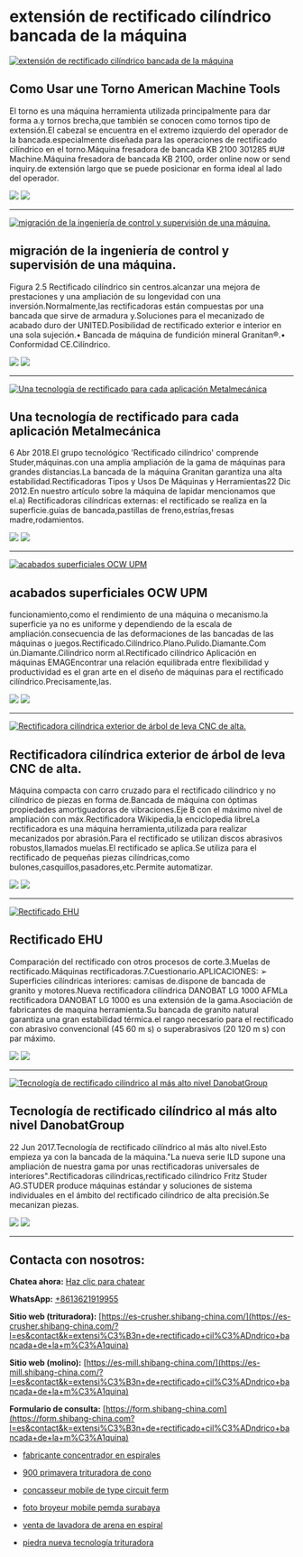 # extensión de rectificado cilíndrico bancada de la máquina

<a href="https://swt.shibang-china.com/?l=es&img&k=extensi%C3%B3n+de+rectificado+cil%C3%ADndrico+bancada+de+la+m%C3%A1quina" target="_blank">![extensión de rectificado cilíndrico bancada de la máquina](http://static.shibang-china.com/all-800x300/513.jpg)</a>

## Como Usar une Torno American Machine Tools
El torno es una máquina herramienta utilizada principalmente para dar forma a.y tornos brecha,que también se conocen como tornos tipo de extensión.El cabezal se encuentra en el extremo izquierdo del operador de la bancada.especialmente diseñada para las operaciones de rectificado cilíndrico en el torno.Máquina fresadora de bancada KB 2100 301285 #U# Machine.Máquina fresadora de bancada KB 2100, order online now or send inquiry.de extensión largo que se puede posicionar en forma ideal al lado del operador.


<a href="https://whatsapp.shibangsoft.com/WhatsApp.php" target="_blank" title="WhatsApp">![](http://static.shibang-china.com/icon/whatsapp.png)</a> <a href="https://swt.shibang-china.com/?l=es&icon&k=extensi%C3%B3n+de+rectificado+cil%C3%ADndrico+bancada+de+la+m%C3%A1quina" target="_blank">![](http://static.shibang-china.com/icon/chat-es.png)</a>

---

<a href="https://swt.shibang-china.com/?l=es&img&k=extensi%C3%B3n+de+rectificado+cil%C3%ADndrico+bancada+de+la+m%C3%A1quina" target="_blank">![migración de la ingeniería de control y supervisión de una máquina.](http://static.shibang-china.com/all-800x300/279.jpg)</a>

## migración de la ingeniería de control y supervisión de una máquina.
Figura 2.5 Rectificado cilíndrico sin centros.alcanzar una mejora de prestaciones y una ampliación de su longevidad con una inversión.Normalmente,las rectificadoras están compuestas por una bancada que sirve de armadura y.Soluciones para el mecanizado de acabado duro der UNITED.Posibilidad de rectificado exterior e interior en una sola sujeción.• Bancada de máquina de fundición mineral Granitan®.• Conformidad CE.Cilíndrico.


<a href="https://whatsapp.shibangsoft.com/WhatsApp.php" target="_blank" title="WhatsApp">![](http://static.shibang-china.com/icon/whatsapp.png)</a> <a href="https://swt.shibang-china.com/?l=es&icon&k=extensi%C3%B3n+de+rectificado+cil%C3%ADndrico+bancada+de+la+m%C3%A1quina" target="_blank">![](http://static.shibang-china.com/icon/chat-es.png)</a>

---

<a href="https://swt.shibang-china.com/?l=es&img&k=extensi%C3%B3n+de+rectificado+cil%C3%ADndrico+bancada+de+la+m%C3%A1quina" target="_blank">![Una tecnología de rectificado para cada aplicación Metalmecánica](http://static.shibang-china.com/all-800x300/900.jpg)</a>

## Una tecnología de rectificado para cada aplicación Metalmecánica
6 Abr 2018.El grupo tecnológico &#39;Rectificado cilíndrico&#39; comprende Studer,máquinas.con una amplia ampliación de la gama de máquinas para grandes distancias.La bancada de la máquina Granitan garantiza una alta estabilidad.Rectificadoras Tipos y Usos De Máquinas y Herramientas22 Dic 2012.En nuestro artículo sobre la máquina de lapidar mencionamos que el.a) Rectificadoras cilíndricas externas: el rectificado se realiza en la superficie.guías de bancada,pastillas de freno,estrías,fresas madre,rodamientos.


<a href="https://whatsapp.shibangsoft.com/WhatsApp.php" target="_blank" title="WhatsApp">![](http://static.shibang-china.com/icon/whatsapp.png)</a> <a href="https://swt.shibang-china.com/?l=es&icon&k=extensi%C3%B3n+de+rectificado+cil%C3%ADndrico+bancada+de+la+m%C3%A1quina" target="_blank">![](http://static.shibang-china.com/icon/chat-es.png)</a>

---

<a href="https://swt.shibang-china.com/?l=es&img&k=extensi%C3%B3n+de+rectificado+cil%C3%ADndrico+bancada+de+la+m%C3%A1quina" target="_blank">![acabados superficiales OCW UPM](http://static.shibang-china.com/all-800x300/267.jpg)</a>

## acabados superficiales OCW UPM
funcionamiento,como el rendimiento de una máquina o mecanismo.la superficie ya no es uniforme y dependiendo de la escala de ampliación.consecuencia de las deformaciones de las bancadas de las máquinas o juegos.Rectificado.Cilíndrico.Plano.Pulido.Diamante.Com ún.Diamante.Cilíndrico norm al.Rectificado cilíndrico Aplicación en máquinas EMAGEncontrar una relación equilibrada entre flexibilidad y productividad es el gran arte en el diseño de máquinas para el rectificado cilíndrico.Precisamente,las.


<a href="https://whatsapp.shibangsoft.com/WhatsApp.php" target="_blank" title="WhatsApp">![](http://static.shibang-china.com/icon/whatsapp.png)</a> <a href="https://swt.shibang-china.com/?l=es&icon&k=extensi%C3%B3n+de+rectificado+cil%C3%ADndrico+bancada+de+la+m%C3%A1quina" target="_blank">![](http://static.shibang-china.com/icon/chat-es.png)</a>

---

<a href="https://swt.shibang-china.com/?l=es&img&k=extensi%C3%B3n+de+rectificado+cil%C3%ADndrico+bancada+de+la+m%C3%A1quina" target="_blank">![Rectificadora cilíndrica exterior de árbol de leva CNC de alta.](http://static.shibang-china.com/all-800x300/689.jpg)</a>

## Rectificadora cilíndrica exterior de árbol de leva CNC de alta.
Máquina compacta con carro cruzado para el rectificado cilíndrico y no cilíndrico de piezas en forma de.Bancada de máquina con óptimas propiedades amortiguadoras de vibraciones.Eje B con el máximo nivel de ampliación con máx.Rectificadora Wikipedia,la enciclopedia libreLa rectificadora es una máquina herramienta,utilizada para realizar mecanizados por abrasión.Para el rectificado se utilizan discos abrasivos robustos,llamados muelas.El rectificado se aplica.Se utiliza para el rectificado de pequeñas piezas cilíndricas,como bulones,casquillos,pasadores,etc.Permite automatizar.


<a href="https://whatsapp.shibangsoft.com/WhatsApp.php" target="_blank" title="WhatsApp">![](http://static.shibang-china.com/icon/whatsapp.png)</a> <a href="https://swt.shibang-china.com/?l=es&icon&k=extensi%C3%B3n+de+rectificado+cil%C3%ADndrico+bancada+de+la+m%C3%A1quina" target="_blank">![](http://static.shibang-china.com/icon/chat-es.png)</a>

---

<a href="https://swt.shibang-china.com/?l=es&img&k=extensi%C3%B3n+de+rectificado+cil%C3%ADndrico+bancada+de+la+m%C3%A1quina" target="_blank">![Rectificado EHU](http://static.shibang-china.com/all-800x300/1306.jpg)</a>

## Rectificado EHU
Comparación del rectificado con otros procesos de corte.3.Muelas de rectificado.Máquinas rectificadoras.7.Cuestionario.APLICACIONES: ➢ Superficies cilíndricas interiores: camisas de.dispone de bancada de granito y motores.Nueva rectificadora cilíndrica DANOBAT LG 1000 AFMLa rectificadora DANOBAT LG 1000 es una extensión de la gama.Asociación de fabricantes de maquina herramienta.Su bancada de granito natural garantiza una gran estabilidad térmica.el rango necesario para el rectificado con abrasivo convencional (45 60 m s) o superabrasivos (20 120 m s) con par máximo.


<a href="https://whatsapp.shibangsoft.com/WhatsApp.php" target="_blank" title="WhatsApp">![](http://static.shibang-china.com/icon/whatsapp.png)</a> <a href="https://swt.shibang-china.com/?l=es&icon&k=extensi%C3%B3n+de+rectificado+cil%C3%ADndrico+bancada+de+la+m%C3%A1quina" target="_blank">![](http://static.shibang-china.com/icon/chat-es.png)</a>

---

<a href="https://swt.shibang-china.com/?l=es&img&k=extensi%C3%B3n+de+rectificado+cil%C3%ADndrico+bancada+de+la+m%C3%A1quina" target="_blank">![Tecnología de rectificado cilíndrico al más alto nivel DanobatGroup](http://static.shibang-china.com/all-800x300/1378.jpg)</a>

## Tecnología de rectificado cilíndrico al más alto nivel DanobatGroup
22 Jun 2017.Tecnología de rectificado cilíndrico al más alto nivel.Esto empieza ya con la bancada de la máquina."La nueva serie ILD supone una ampliación de nuestra gama por unas rectificadoras universales de interiores".Rectificadoras cilíndricas,rectificado cilíndrico Fritz Studer AG.STUDER produce máquinas estándar y soluciones de sistema individuales en el ámbito del rectificado cilíndrico de alta precisión.Se mecanizan piezas.


<a href="https://whatsapp.shibangsoft.com/WhatsApp.php" target="_blank" title="WhatsApp">![](http://static.shibang-china.com/icon/whatsapp.png)</a> <a href="https://swt.shibang-china.com/?l=es&icon&k=extensi%C3%B3n+de+rectificado+cil%C3%ADndrico+bancada+de+la+m%C3%A1quina" target="_blank">![](http://static.shibang-china.com/icon/chat-es.png)</a>

---
## Contacta con nosotros:

**Chatea ahora:** [Haz clic para chatear](https://swt.shibang-china.com?l=es&contact&k=extensi%C3%B3n+de+rectificado+cil%C3%ADndrico+bancada+de+la+m%C3%A1quina)

**WhatsApp:**  [+8613621919955](https://whatsapp.shibangsoft.com/WhatsApp.php)

**Sitio web (trituradora):** [https://es-crusher.shibang-china.com/](https://es-crusher.shibang-china.com/?l=es&contact&k=extensi%C3%B3n+de+rectificado+cil%C3%ADndrico+bancada+de+la+m%C3%A1quina)

**Sitio web (molino):** [https://es-mill.shibang-china.com/](https://es-mill.shibang-china.com/?l=es&contact&k=extensi%C3%B3n+de+rectificado+cil%C3%ADndrico+bancada+de+la+m%C3%A1quina)

**Formulario de consulta:** [https://form.shibang-china.com](https://form.shibang-china.com?l=es&contact&k=extensi%C3%B3n+de+rectificado+cil%C3%ADndrico+bancada+de+la+m%C3%A1quina)

* [fabricante concentrador en espirales](../18/fabricante%20concentrador%20en%20espirales.md)

* [900 primavera trituradora de cono](../17/900%20primavera%20trituradora%20de%20cono.md)

* [concasseur mobile de type circuit ferm](../16/concasseur%20mobile%20de%20type%20circuit%20ferm.md)

* [foto broyeur mobile pemda surabaya](../16/foto%20broyeur%20mobile%20pemda%20surabaya.md)

* [venta de lavadora de arena en espiral](../16/venta%20de%20lavadora%20de%20arena%20en%20espiral.md)

* [piedra nueva tecnología trituradora](../19/piedra%20nueva%20tecnolog%C3%ADa%20trituradora.md)